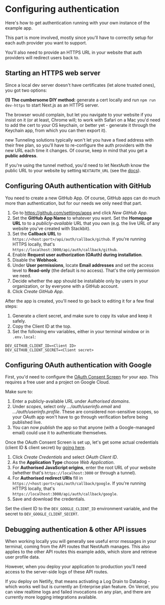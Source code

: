 # Configuring authentication

Here's how to get authentication running with your own instance of the example app.

This part is more involved, mostly since you'll have to correctly setup for each auth provider you want to support.

You'll also need to provide an HTTPS URL in your website that auth providers will redirect users back to.

## Starting an HTTPS web server

Since a local dev server doesn't have certificates (let alone trusted ones), you got two options:

**(1) The cumbersome DIY method:** generate a cert locally and run `npm run dev-https` to start Next.js as an HTTPS server.

The browser would complain, but let you navigate to your website if you insist on it (or at least, Chrome will; to work with Safari on a Mac you'd need to add the cert to your OS keychain, or better yet - generate it through the Keychain app, from which you can then export it).

new
Tunneling solutions typically won't let you have a fixed address with their free plan, so you'll have to re-configure the auth providers with the new URL each time it changes. Of course, keep in mind that you get a **public address**.

If you're using the tunnel method, you'd need to let NextAuth know the public URL to your website by setting `NEXTAUTH_URL` (see the [docs](https://next-auth.js.org/configuration/options#nextauth_url)).

## Configuring OAuth authentication with GitHub

You need to create a new GitHub App. Of course, GitHub apps can do much more than authentication, but for our needs we only need that part.

1. Go to https://github.com/settings/apps and click _New GitHub App_.
1. Set the **GitHub App Name** to whatever you want. Set the **Homepage URL** to to a _publicly-available_ URL that you own (e.g. the live URL of any website you've created with Stackbit).
1. Set the **Callback URL** to `https://<host:port>/api/auth/callback/github`. If you're running HTTPS locally, that's `https://localhost:3000/api/auth/callback/github`.
1. Enable **Request user authorization (OAuth) during installation**.
1. Disable the **Webhook**.
1. Under **User permissions**, locate **Email addresses** and set the access level to **Read-only** (the default is no access). That's the only permission we need.
1. Decide whether the app should be installable only by users in your organization, or by everyone with a GitHub account.
1. Click _Create GitHub App_.

After the app is created, you'll need to go back to editing it for a few final steps:

1. Generate a client secret, and make sure to copy its value and keep it safely.
1. Copy the Client ID at the top.
1. Set the following env variables, either in your terminal window or in `.env.local`:

```
DEV_GITHUB_CLIENT_ID=<Client ID>
DEV_GITHUB_CLIENT_SECRET=<Client secret>
```

## Configuring OAuth authentication with Google

First, you'd need to configure the [OAuth Consent Screen](https://console.developers.google.com/apis/credentials/consent) for your app. This requires a free user and a project on Google Cloud.

Make sure to:

1. Enter a publicly-available URL under _Authorised domains_.
1. Under _scopes_, select only _.../auth/userinfo.email_ and _.../auth/userinfo.profile_. These are considered non-sensitive scopes, so your OAuth app won't have to go through verification before being published live.
1. You can now _publish_ the app so that anyone (with a Google-managed email) could use it to authenticate themselves.

Once the OAuth Consent Screen is set up, let's get some actual credentials (client ID & client secret) by [going here](https://console.developers.google.com/apis/credentials).

1. Click _Create Credentials_ and select _OAuth Client ID_.
1. As the **Application Type** choose _Web Application_.
1. For **Authorised JavaScript origins**, enter the root URL of your website (whether that's `https://localhost:3000` or through a tunnel).
1. For **Authorised redirect URIs** fill in `https://<host:port>/api/auth/callback/google`. If you're running HTTPS locally, that's `https://localhost:3000/api/auth/callback/google`.
1. Save and download the credentials.

Set the client ID to the `DEV_GOOGLE_CLIENT_ID` environment variable, and the secret to `DEV_GOOGLE_CLIENT_SECERT`.

## Debugging authentication & other API issues

When working locally you will generally see useful error messages in your terminal, coming from the API routes that NextAuth manages. This also applies to the other API routes this example adds, which store and retrieve user profile data.

However, when you deploy your application to production you'll need access to the server-side logs of these API routes.

If you deploy on Netlify, that means activating a Log Drain to Datadog - which works well but is currently an Enterprise plan feature. On Vercel, you can view realtime logs and failed invocations on any plan, and there are currently more logging integrations available.
